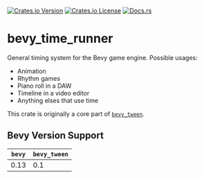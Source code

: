 [![Crates.io Version](https://img.shields.io/crates/v/bevy_time_runner?style=for-the-badge)](https://crates.io/crates/bevy_time_runner)
[![Crates.io License](https://img.shields.io/crates/l/bevy_time_runner?style=for-the-badge)](https://github.com/Multirious/bevy_time_runner/blob/main/README.md#license)
[![Docs.rs](https://img.shields.io/docsrs/bevy_time_runner?style=for-the-badge)](https://docs.rs/bevy_time_runner)

# bevy_time_runner
General timing system for the Bevy game engine.
Possible usages:
- Animation
- Rhythm games
- Piano roll in a DAW
- Timeline in a video editor
- Anything elses that use time

This crate is originally a core part of [`bevy_tween`](https://github.com/Multirious/bevy_tween).

## Bevy Version Support

|`bevy`|`bevy_tween`|
|------|------------|
|0.13  |0.1         |
